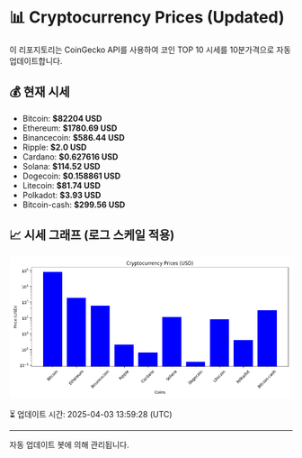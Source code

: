 
# 📊 Cryptocurrency Prices (Updated)

이 리포지토리는 CoinGecko API를 사용하여 코인 TOP 10 시세를 10분가격으로 자동 업데이트합니다.

## 💰 현재 시세
- Bitcoin: **$82204 USD**
- Ethereum: **$1780.69 USD**
- Binancecoin: **$586.44 USD**
- Ripple: **$2.0 USD**
- Cardano: **$0.627616 USD**
- Solana: **$114.52 USD**
- Dogecoin: **$0.158861 USD**
- Litecoin: **$81.74 USD**
- Polkadot: **$3.93 USD**
- Bitcoin-cash: **$299.56 USD**

## 📈 시세 그래프 (로그 스케일 적용)
![Crypto Prices](crypto_prices.png)

⏳ 업데이트 시간: 2025-04-03 13:59:28 (UTC)

---
자동 업데이트 봇에 의해 관리됩니다.
